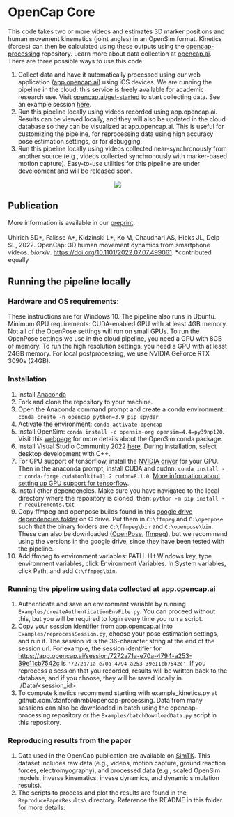# OpenCap Core
This code takes two or more videos and estimates 3D marker positions and human movement kinematics (joint angles) in an OpenSim format. Kinetics (forces) can then be calculated using these outputs using the [opencap-processing](https://github.com/stanfordnmbl/opencap-processing) repository. Learn more about data collection at [opencap.ai](https://opencap.ai). There are three possible ways to use this code:
1) Collect data and have it automatically processed using our web application ([app.opencap.ai](https://app.opencap.ai)) using iOS devices. We are running the pipeline in the cloud; this service is freely available for academic research use. Visit [opencap.ai/get-started](https://opencap.ai/get-started) to start collecting data. See an example session [here](https://app.opencap.ai/session/7272a71a-e70a-4794-a253-39e11cb7542c).
2) Run this pipeline locally using videos recorded using app.opencap.ai. Results can be viewed locally, and they will also be updated in the cloud database so they can be visualized at app.opencap.ai. This is useful for customizing the pipeline, for reprocessing data using high accuracy pose estimation settings, or for debugging.
3) Run this pipeline locally using videos collected near-synchronously from another source (e.g., videos collected synchronously with marker-based motion capture). Easy-to-use utilities for this pipeline are under development and will be released soon.

<p align="center">
  <img src="media/cut_fastAndSlow.gif">
</p>


## Publication
More information is available in our [preprint](https://www.biorxiv.org/content/10.1101/2022.07.07.499061v1): <br> <br>
Uhlrich SD*, Falisse A*, Kidzinski L*, Ko M, Chaudhari AS, Hicks JL, Delp SL, 2022. OpenCap: 3D human movement dynamics from smartphone videos. _biorxiv_. https://doi.org/10.1101/2022.07.07.499061. *contributed equally

## Running the pipeline locally
### Hardware and OS requirements:
These instructions are for Windows 10. The pipeline also runs in Ubuntu. Minimum GPU requirements: CUDA-enabled GPU with at least 4GB memory. Not all of the OpenPose settings will run on small GPUs. To run the OpenPose settings we use in the cloud pipeline, you need a GPU with 8GB of memory. To run the high resolution settings, you need a GPU with at least 24GB memory. For local postprocessing, we use NVIDIA GeForce RTX 3090s (24GB).

### Installation
1. Install [Anaconda](https://www.anaconda.com/)
2. Fork and clone the repository to your machine.
3. Open the Anaconda command prompt and create a conda environment: `conda create -n opencap python=3.9 pip spyder`
4. Activate the environment: `conda activate opencap`
5. Install OpenSim: `conda install -c opensim-org opensim=4.4=py39np120`. Visit this [webpage](https://simtk-confluence.stanford.edu:8443/display/OpenSim/Conda+Package) for more details about the OpenSim conda package. 
6. Install Visual Studio Community 2022 [here](https://visualstudio.microsoft.com/vs/community/). During installation, select desktop development with C++. 
7. For GPU support of tensorflow, install the [NVIDIA driver](https://www.nvidia.com/download/index.aspx?lang=en-us) for your GPU. Then in the anaconda prompt, install CUDA and cudnn: `conda install -c conda-forge cudatoolkit=11.2 cudnn=8.1.0`. [More information about setting up GPU support for tensorflow](https://www.tensorflow.org/install/pip).
8. Install other dependencies. Make sure you have navigated to the local directory where the repository is cloned, then: `python -m pip install -r requirements.txt`
9. Copy ffmpeg and openpose builds found in this [google drive dependencies folder](https://drive.google.com/drive/folders/17ihUjaKsc8vwzOuzKWIMndNz_Z7Odm4N?usp=sharing) on C drive. Put them in `C:\ffmpeg` and `C:\openpose` such that the binary folders are `C:\ffmpeg\bin` and `C:\openpose\bin`. These can also be downloaded ([OpenPose](https://github.com/CMU-Perceptual-Computing-Lab/openpose/releases), [ffmpeg](https://www.gyan.dev/ffmpeg/builds/)), but we recommend using the versions in the google drive, since they have been tested with the pipeline.
10. Add ffmpeg to environment variables: PATH. Hit Windows key, type environment variables, click Environment Variables. In System variables, click Path, and add `C:\ffmpeg\bin`. 

### Running the pipeline using data collected at app.opencap.ai

1) Authenticate and save an environment variable by running `Examples/createAuthenticationEnvFile.py`. You can proceed without this, but you will be required to login every time you run a script.
2) Copy your session identifier from app.opencap.ai into `Examples/reprocessSession.py`, choose your pose estimation settings, and run it. The session id is the 36-character string at the end of the session url. For example, the session identifier for https://app.opencap.ai/session/7272a71a-e70a-4794-a253-39e11cb7542c is `'7272a71a-e70a-4794-a253-39e11cb7542c'`. If you reprocess a session that you recorded, results will be written back to the database, and if you choose, they will be saved locally in ./Data/<session_id>.
3) To compute kinetics recommend starting with example_kinetics.py at github.com/stanfordnmbl/opencap-processing. Data from many sessions can also be downloaded in batch using the opencap-processing repository or the `Examples/batchDownloadData.py` script in this repository.

### Reproducing results from the paper
1) Data used in the OpenCap publication are available on [SimTK](https://simtk.org/opencap). This dataset includes raw data (e.g., videos, motion capture, ground reaction forces, electromyography), and processed data (e.g., scaled OpenSim models, inverse kinematics, invese dynamics, and dynamic simulation results).
2) The scripts to process and plot the results are found in the `ReproducePaperResults\` directory. Reference the README in this folder for more details.
